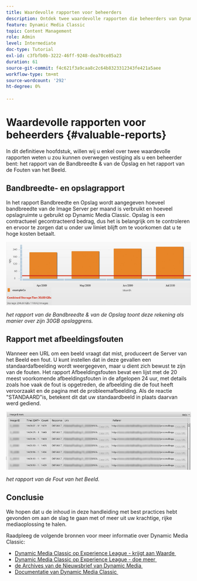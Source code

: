 ```yaml
---
title: Waardevolle rapporten voor beheerders
description: Ontdek twee waardevolle rapporten die beheerders van Dynamic Media Classic zouden moeten overwegen vestiging.
feature: Dynamic Media Classic
topic: Content Management
role: Admin
level: Intermediate
doc-type: Tutorial
exl-id: c3fbfb0b-3222-46ff-9248-dea70ce85a23
duration: 61
source-git-commit: f4c621f3a9caa8c2c64b8323312343fe421a5aee
workflow-type: tm+mt
source-wordcount: '292'
ht-degree: 0%

---
```


# Waardevolle rapporten voor beheerders {#valuable-reports}

In dit definitieve hoofdstuk, willen wij u enkel over twee waardevolle rapporten weten u zou kunnen overwegen vestiging als u een beheerder bent: het rapport van de Bandbreedte &amp; van de Opslag en het rapport van de Fouten van het Beeld.

## Bandbreedte- en opslagrapport

In het rapport Bandbreedte en Opslag wordt aangegeven hoeveel bandbreedte van de Image Server per maand is verbruikt en hoeveel opslagruimte u gebruikt op Dynamic Media Classic. Opslag is een contractueel gecontracteerd bedrag, dus het is belangrijk om te controleren en ervoor te zorgen dat u onder uw limiet blijft om te voorkomen dat u te hoge kosten betaalt.

![afbeelding](assets/valuable-reports/reports-1.jpg)

_het rapport van de Bandbreedte &amp; van de Opslag toont deze rekening als manier over zijn 30GB opslaggrens._

## Rapport met afbeeldingsfouten

Wanneer een URL om een beeld vraagt dat mist, produceert de Server van het Beeld een fout. U kunt instellen dat in deze gevallen een standaardafbeelding wordt weergegeven, maar u dient zich bewust te zijn van de fouten. Het rapport Afbeeldingsfouten bevat een lijst met de 20 meest voorkomende afbeeldingsfouten in de afgelopen 24 uur, met details zoals hoe vaak de fout is opgetreden, de afbeelding die de fout heeft veroorzaakt en de pagina met de probleemafbeelding. Als de reactie &quot;STANDAARD&quot;is, betekent dit dat uw standaardbeeld in plaats daarvan werd gediend.

![afbeelding](assets/valuable-reports/reports-2.jpg)

_het rapport van de Fout van het Beeld._

## Conclusie

We hopen dat u de inhoud in deze handleiding met best practices hebt gevonden om aan de slag te gaan met of meer uit uw krachtige, rijke mediaoplossing te halen.

Raadpleeg de volgende bronnen voor meer informatie over Dynamic Media Classic:

- [&#x200B; Dynamic Media Classic op Experience League - krijgt aan Waarde &#x200B;](https://guided.adobe.com/?launch=AEM-5a#recommended/solutions/experience-manager)
- [&#x200B; Dynamic Media Classic op Experience League - doe meer &#x200B;](https://guided.adobe.com/?launch=AEM-6a#recommended/solutions/experience-manager)
- [&#x200B; de Archives van de Nieuwsbrief van Dynamic Media &#x200B;](https://experienceleague.adobe.com/docs/dynamic-media-classic/using/dynamic-media-newsletter.html?lang=nl-NL)
- [&#x200B; Documentatie van Dynamic Media Classic &#x200B;](https://experienceleague.adobe.com/docs/dynamic-media-classic/using/home.html?lang=nl-NL)
